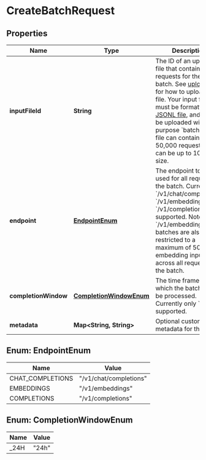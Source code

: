

# CreateBatchRequest


## Properties

| Name | Type | Description | Notes |
|------------ | ------------- | ------------- | -------------|
|**inputFileId** | **String** | The ID of an uploaded file that contains requests for the new batch.  See [upload file](/docs/api-reference/files/create) for how to upload a file.  Your input file must be formatted as a [JSONL file](/docs/api-reference/batch/request-input), and must be uploaded with the purpose &#x60;batch&#x60;. The file can contain up to 50,000 requests, and can be up to 100 MB in size.  |  |
|**endpoint** | [**EndpointEnum**](#EndpointEnum) | The endpoint to be used for all requests in the batch. Currently &#x60;/v1/chat/completions&#x60;, &#x60;/v1/embeddings&#x60;, and &#x60;/v1/completions&#x60; are supported. Note that &#x60;/v1/embeddings&#x60; batches are also restricted to a maximum of 50,000 embedding inputs across all requests in the batch. |  |
|**completionWindow** | [**CompletionWindowEnum**](#CompletionWindowEnum) | The time frame within which the batch should be processed. Currently only &#x60;24h&#x60; is supported. |  |
|**metadata** | **Map&lt;String, String&gt;** | Optional custom metadata for the batch. |  [optional] |



## Enum: EndpointEnum

| Name | Value |
|---- | -----|
| CHAT_COMPLETIONS | &quot;/v1/chat/completions&quot; |
| EMBEDDINGS | &quot;/v1/embeddings&quot; |
| COMPLETIONS | &quot;/v1/completions&quot; |



## Enum: CompletionWindowEnum

| Name | Value |
|---- | -----|
| _24H | &quot;24h&quot; |



